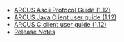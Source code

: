 - [ARCUS Ascii Protocol Guide (1.12)](/arcus-server/ARCUS-Server-Ascii-Protocol/1.12/ch01-arcus-basic-concept.md)
- [ARCUS Java Client user guide (1.12)](/arcus-java-client/1.12/01-arcus-cloud-basics.md)
- [ARCUS C client user guide (1.12)](/arcus-c-client/1.12/01-arcus-cloud-basics.md)
- [Release Notes](release-notes/README.md)
